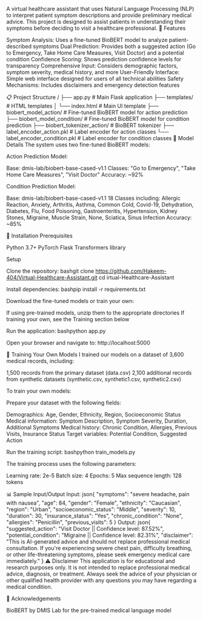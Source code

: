 A virtual healthcare assistant that uses Natural Language Processing (NLP) to interpret patient symptom descriptions and provide preliminary medical advice. This project is designed to assist patients in understanding their symptoms before deciding to visit a healthcare professional.
🌟 Features

Symptom Analysis: Uses a fine-tuned BioBERT model to analyze patient-described symptoms
Dual Prediction: Provides both a suggested action (Go to Emergency, Take Home Care Measures, Visit Doctor) and a potential condition
Confidence Scoring: Shows prediction confidence levels for transparency
Comprehensive Input: Considers demographic factors, symptom severity, medical history, and more
User-Friendly Interface: Simple web interface designed for users of all technical abilities
Safety Mechanisms: Includes disclaimers and emergency detection features

📋 Project Structure
/
├── app.py                 # Main Flask application
├── templates/             # HTML templates
│   └── index.html         # Main UI template
├── biobert_model_action/  # Fine-tuned BioBERT model for action prediction
├── biobert_model_condition/ # Fine-tuned BioBERT model for condition prediction
├── biobert_tokenizer_action/ # BioBERT tokenizer
├── label_encoder_action.pkl  # Label encoder for action classes
└── label_encoder_condition.pkl # Label encoder for condition classes
🧠 Model Details
The system uses two fine-tuned BioBERT models:

Action Prediction Model:

Base: dmis-lab/biobert-base-cased-v1.1
Classes: "Go to Emergency", "Take Home Care Measures", "Visit Doctor"
Accuracy: ~92%


Condition Prediction Model:

Base: dmis-lab/biobert-base-cased-v1.1
18 Classes including: Allergic Reaction, Anxiety, Arthritis, Asthma, Common Cold, Covid-19, Dehydration, Diabetes, Flu, Food Poisoning, Gastroenteritis, Hypertension, Kidney Stones, Migraine, Muscle Strain, None, Sciatica, Sinus Infection
Accuracy: ~85%



🚀 Installation
Prerequisites

Python 3.7+
PyTorch
Flask
Transformers library

Setup

Clone the repository:
bashgit clone https://github.com/Hakeem-404/Virtual-Healthcare-Assistant.git
cd irtual-Healthcare-Assistant

Install dependencies:
bashpip install -r requirements.txt

Download the fine-tuned models or train your own:

If using pre-trained models, unzip them to the appropriate directories
If training your own, see the Training section below


Run the application:
bashpython app.py

Open your browser and navigate to:
http://localhost:5000


🔧 Training Your Own Models
I trained our models on a dataset of 3,600 medical records, including:

1,500 records from the primary dataset (data.csv)
2,100 additional records from synthetic datasets (synthetic.csv, synthetic1.csv, synthetic2.csv)

To train your own models:

Prepare your dataset with the following fields:

Demographics: Age, Gender, Ethnicity, Region, Socioeconomic Status
Medical information: Symptom Description, Symptom Severity, Duration, Additional Symptoms
Medical history: Chronic Condition, Allergies, Previous Visits, Insurance Status
Target variables: Potential Condition, Suggested Action


Run the training script:
bashpython train_models.py


The training process uses the following parameters:

Learning rate: 2e-5
Batch size: 4
Epochs: 5
Max sequence length: 128 tokens

📊 Sample Input/Output
Input:
json{
  "symptoms": "severe headache, pain with nausea",
  "age": 84,
  "gender": "Female",
  "ethnicity": "Caucasian",
  "region": "Urban",
  "socioeconomic_status": "Middle",
  "severity": 10,
  "duration": 30,
  "insurance_status": "Yes",
  "chronic_condition": "None",
  "allergies": "Penicillin",
  "previous_visits": 5
}
Output:
json{
  "suggested_action": "Visit Doctor || Confidence level: 87.52%",
  "potential_condition": "Migraine || Confidence level: 82.31%",
  "disclaimer": "This is AI-generated advice and should not replace professional medical consultation. If you're experiencing severe chest pain, difficulty breathing, or other life-threatening symptoms, please seek emergency medical care immediately."
}
⚠️ Disclaimer
This application is for educational and research purposes only. It is not intended to replace professional medical advice, diagnosis, or treatment. Always seek the advice of your physician or other qualified health provider with any questions you may have regarding a medical condition.

🙏 Acknowledgements

BioBERT by DMIS Lab for the pre-trained medical language model

